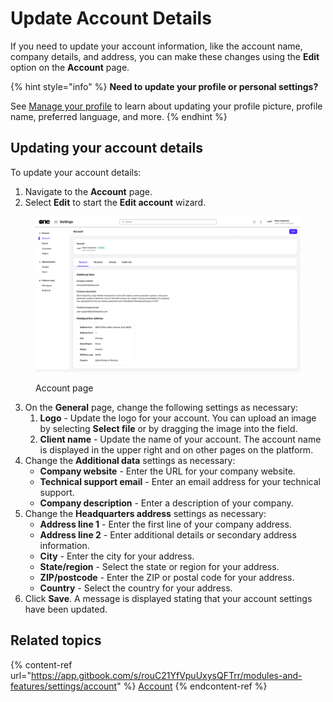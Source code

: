 # Update Account Details

If you need to update your account information, like the account name, company details, and address, you can make these changes using the **Edit** option on the **Account** page.&#x20;

{% hint style="info" %}
**Need to update your profile or personal settings?**

See [Manage your profile](https://docs.platform.softwareone.com/marketplace-platform/getting-started/interface/manage-profile) to learn about updating your profile picture, profile name, preferred language, and more.
{% endhint %}

## Updating your account details

To update your account details:

1. Navigate to the **Account** page.
2. Select **Edit** to start the **Edit account** wizard.

<figure><img src="../../../.gitbook/assets/settings_account_page.png" alt=""><figcaption><p>Account page</p></figcaption></figure>

3. On the **General** page, change the following settings as necessary:
   1. **Logo** - Update the logo for your account. You can upload an image by selecting **Select file** or by dragging the image into the field.
   2. **Client name** - Update the name of your account. The account name is displayed in the upper right and on other pages on the platform.
4. Change the **Additional data** settings as necessary:
   * **Company website** - Enter the URL for your company website.
   * **Technical support email** - Enter an email address for your technical support.
   * **Company description** - Enter a description of your company.
5. Change the **Headquarters address** settings as necessary:
   * **Address line 1** - Enter the first line of your company address.
   * **Address line 2** - Enter additional details or secondary address information.
   * **City** - Enter the city for your address.
   * **State/region** - Select the state or region for your address.
   * **ZIP/postcode** - Enter the ZIP or postal code for your address.
   * **Country** - Select the country for your address.
6. Click **Save**. A message is displayed stating that your account settings have been updated.

## Related topics

{% content-ref url="https://app.gitbook.com/s/rouC21YfVpuUxysQFTrr/modules-and-features/settings/account" %}
[Account](https://app.gitbook.com/s/rouC21YfVpuUxysQFTrr/modules-and-features/settings/account)
{% endcontent-ref %}
